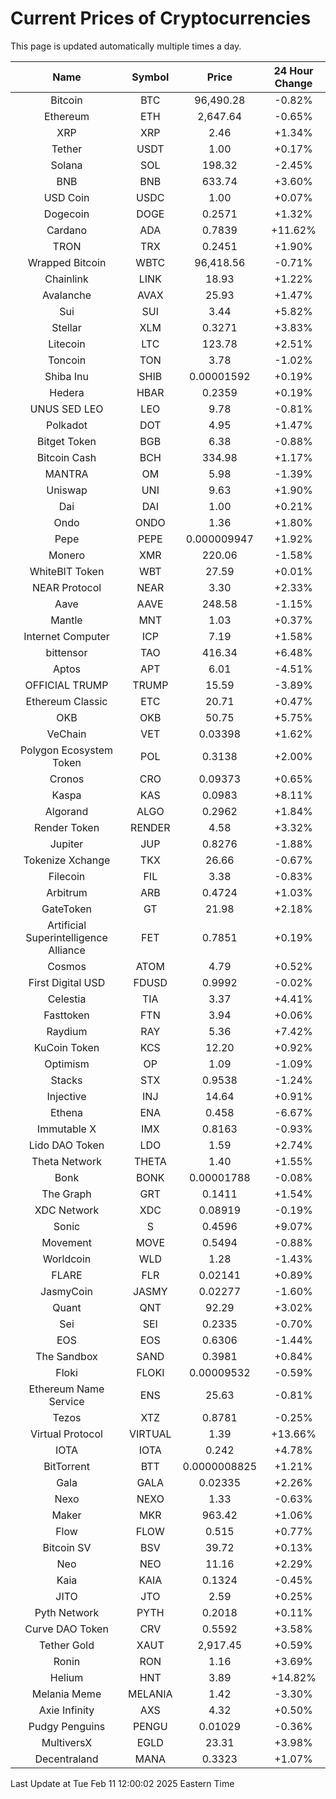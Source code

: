 # Current Prices of Cryptocurrencies
This page is updated automatically multiple times a day.

| Name | Symbol | Price | 24 Hour Change |
| :---: |:---:| :---: | :---: |
| Bitcoin | BTC | 96,490.28 | -0.82% |
| Ethereum | ETH | 2,647.64 | -0.65% |
| XRP | XRP | 2.46 | +1.34% |
| Tether | USDT | 1.00 | +0.17% |
| Solana | SOL | 198.32 | -2.45% |
| BNB | BNB | 633.74 | +3.60% |
| USD Coin | USDC | 1.00 | +0.07% |
| Dogecoin | DOGE | 0.2571 | +1.32% |
| Cardano | ADA | 0.7839 | +11.62% |
| TRON | TRX | 0.2451 | +1.90% |
| Wrapped Bitcoin | WBTC | 96,418.56 | -0.71% |
| Chainlink | LINK | 18.93 | +1.22% |
| Avalanche | AVAX | 25.93 | +1.47% |
| Sui | SUI | 3.44 | +5.82% |
| Stellar | XLM | 0.3271 | +3.83% |
| Litecoin | LTC | 123.78 | +2.51% |
| Toncoin | TON | 3.78 | -1.02% |
| Shiba Inu | SHIB | 0.00001592 | +0.19% |
| Hedera | HBAR | 0.2359 | +0.19% |
| UNUS SED LEO | LEO | 9.78 | -0.81% |
| Polkadot | DOT | 4.95 | +1.47% |
| Bitget Token | BGB | 6.38 | -0.88% |
| Bitcoin Cash | BCH | 334.98 | +1.17% |
| MANTRA | OM | 5.98 | -1.39% |
| Uniswap | UNI | 9.63 | +1.90% |
| Dai | DAI | 1.00 | +0.21% |
| Ondo | ONDO | 1.36 | +1.80% |
| Pepe | PEPE | 0.000009947 | +1.92% |
| Monero | XMR | 220.06 | -1.58% |
| WhiteBIT Token | WBT | 27.59 | +0.01% |
| NEAR Protocol | NEAR | 3.30 | +2.33% |
| Aave | AAVE | 248.58 | -1.15% |
| Mantle | MNT | 1.03 | +0.37% |
| Internet Computer | ICP | 7.19 | +1.58% |
| bittensor | TAO | 416.34 | +6.48% |
| Aptos | APT | 6.01 | -4.51% |
| OFFICIAL TRUMP | TRUMP | 15.59 | -3.89% |
| Ethereum Classic | ETC | 20.71 | +0.47% |
| OKB | OKB | 50.75 | +5.75% |
| VeChain | VET | 0.03398 | +1.62% |
| Polygon Ecosystem Token | POL | 0.3138 | +2.00% |
| Cronos | CRO | 0.09373 | +0.65% |
| Kaspa | KAS | 0.0983 | +8.11% |
| Algorand | ALGO | 0.2962 | +1.84% |
| Render Token | RENDER | 4.58 | +3.32% |
| Jupiter | JUP | 0.8276 | -1.88% |
| Tokenize Xchange | TKX | 26.66 | -0.67% |
| Filecoin | FIL | 3.38 | -0.83% |
| Arbitrum | ARB | 0.4724 | +1.03% |
| GateToken | GT | 21.98 | +2.18% |
| Artificial Superintelligence Alliance | FET | 0.7851 | +0.19% |
| Cosmos | ATOM | 4.79 | +0.52% |
| First Digital USD | FDUSD | 0.9992 | -0.02% |
| Celestia | TIA | 3.37 | +4.41% |
| Fasttoken | FTN | 3.94 | +0.06% |
| Raydium | RAY | 5.36 | +7.42% |
| KuCoin Token | KCS | 12.20 | +0.92% |
| Optimism | OP | 1.09 | -1.09% |
| Stacks | STX | 0.9538 | -1.24% |
| Injective | INJ | 14.64 | +0.91% |
| Ethena | ENA | 0.458 | -6.67% |
| Immutable X | IMX | 0.8163 | -0.93% |
| Lido DAO Token | LDO | 1.59 | +2.74% |
| Theta Network | THETA | 1.40 | +1.55% |
| Bonk | BONK | 0.00001788 | -0.08% |
| The Graph | GRT | 0.1411 | +1.54% |
| XDC Network | XDC | 0.08919 | -0.19% |
| Sonic | S | 0.4596 | +9.07% |
| Movement | MOVE | 0.5494 | -0.88% |
| Worldcoin | WLD | 1.28 | -1.43% |
| FLARE | FLR | 0.02141 | +0.89% |
| JasmyCoin | JASMY | 0.02277 | -1.60% |
| Quant | QNT | 92.29 | +3.02% |
| Sei | SEI | 0.2335 | -0.70% |
| EOS | EOS | 0.6306 | -1.44% |
| The Sandbox | SAND | 0.3981 | +0.84% |
| Floki | FLOKI | 0.00009532 | -0.59% |
| Ethereum Name Service | ENS | 25.63 | -0.81% |
| Tezos | XTZ | 0.8781 | -0.25% |
| Virtual Protocol | VIRTUAL | 1.39 | +13.66% |
| IOTA | IOTA | 0.242 | +4.78% |
| BitTorrent | BTT | 0.0000008825 | +1.21% |
| Gala | GALA | 0.02335 | +2.26% |
| Nexo | NEXO | 1.33 | -0.63% |
| Maker | MKR | 963.42 | +1.06% |
| Flow | FLOW | 0.515 | +0.77% |
| Bitcoin SV | BSV | 39.72 | +0.13% |
| Neo | NEO | 11.16 | +2.29% |
| Kaia | KAIA | 0.1324 | -0.45% |
| JITO | JTO | 2.59 | +0.25% |
| Pyth Network | PYTH | 0.2018 | +0.11% |
| Curve DAO Token | CRV | 0.5592 | +3.58% |
| Tether Gold | XAUT | 2,917.45 | +0.59% |
| Ronin | RON | 1.16 | +3.69% |
| Helium | HNT | 3.89 | +14.82% |
| Melania Meme | MELANIA | 1.42 | -3.30% |
| Axie Infinity | AXS | 4.32 | +0.50% |
| Pudgy Penguins | PENGU | 0.01029 | -0.36% |
| MultiversX | EGLD | 23.31 | +3.98% |
| Decentraland | MANA | 0.3323 | +1.07% |

Last Update at Tue Feb 11 12:00:02 2025 Eastern Time